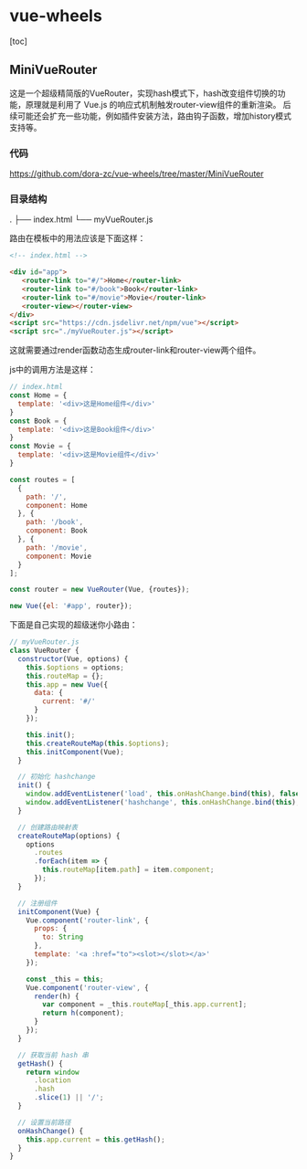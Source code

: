 # vue-wheels

[toc]

## MiniVueRouter

这是一个超级精简版的VueRouter，实现hash模式下，hash改变组件切换的功能，原理就是利用了 Vue.js 的响应式机制触发router-view组件的重新渲染。
后续可能还会扩充一些功能，例如插件安装方法，路由钩子函数，增加history模式支持等。

### 代码
https://github.com/dora-zc/vue-wheels/tree/master/MiniVueRouter


### 目录结构

.
├── index.html
└── myVueRouter.js

路由在模板中的用法应该是下面这样：

```html
<!-- index.html -->

<div id="app">
   <router-link to="#/">Home</router-link>
   <router-link to="#/book">Book</router-link>
   <router-link to="#/movie">Movie</router-link>
   <router-view></router-view>
</div>
<script src="https://cdn.jsdelivr.net/npm/vue"></script>
<script src="./myVueRouter.js"></script>
```

这就需要通过render函数动态生成router-link和router-view两个组件。

js中的调用方法是这样：

```js
// index.html
const Home = {
  template: '<div>这是Home组件</div>'
}
const Book = {
  template: '<div>这是Book组件</div>'
}
const Movie = {
  template: '<div>这是Movie组件</div>'
}

const routes = [
  {
    path: '/',
    component: Home
  }, {
    path: '/book',
    component: Book
  }, {
    path: '/movie',
    component: Movie
  }
];

const router = new VueRouter(Vue, {routes});

new Vue({el: '#app', router});
```

下面是自己实现的超级迷你小路由：

```js
// myVueRouter.js
class VueRouter {
  constructor(Vue, options) {
    this.$options = options;
    this.routeMap = {};
    this.app = new Vue({
      data: {
        current: '#/'
      }
    });

    this.init();
    this.createRouteMap(this.$options);
    this.initComponent(Vue);
  }

  // 初始化 hashchange
  init() {
    window.addEventListener('load', this.onHashChange.bind(this), false);
    window.addEventListener('hashchange', this.onHashChange.bind(this), false);
  }

  // 创建路由映射表
  createRouteMap(options) {
    options
      .routes
      .forEach(item => {
        this.routeMap[item.path] = item.component;
      });
  }

  // 注册组件
  initComponent(Vue) {
    Vue.component('router-link', {
      props: {
        to: String
      },
      template: '<a :href="to"><slot></slot></a>'
    });

    const _this = this;
    Vue.component('router-view', {
      render(h) {
        var component = _this.routeMap[_this.app.current];
        return h(component);
      }
    });
  }

  // 获取当前 hash 串
  getHash() {
    return window
      .location
      .hash
      .slice(1) || '/';
  }

  // 设置当前路径
  onHashChange() {
    this.app.current = this.getHash();
  }
}
```


